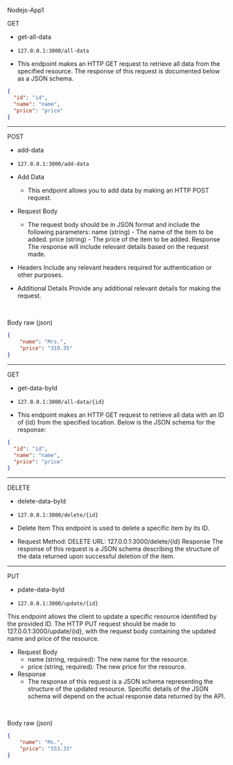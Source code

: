 Nodejs-App1

GET

- get-all-data

- `127.0.0.1:3000/all-data`

- This endpoint makes an HTTP GET request to retrieve all data from the specified resource. The response of this request is documented below as a JSON schema.


```JSON
{
  "id": "id",
  "name": "name",
  "price": "price"
}
```
---
POST

- add-data
- `127.0.0.1:3000/add-data`
- Add Data
  - This endpoint allows you to add data by making an HTTP POST request.

- Request Body
  - The request body should be in JSON format and include the following parameters:
name (string) - The name of the item to be added.
price (string) - The price of the item to be added.
Response
The response will include relevant details based on the request made.

- Headers
Include any relevant headers required for authentication or other purposes.

- Additional Details
Provide any additional relevant details for making the request.

﻿

Body
raw (json)
```json
{
    "name": "Mrs.",
    "price": "319.35"
}
```
---
GET
- get-data-byId

- `127.0.0.1:3000/all-data/{id}`
- This endpoint makes an HTTP GET request to retrieve all data with an ID of {id} from the specified location. Below is the JSON schema for the response:

```JSON
{
  "id": "id",
  "name": "name",
  "price": "price"
}
```
---
DELETE

- delete-data-byId

- `127.0.0.1:3000/delete/{id}`

- Delete Item
This endpoint is used to delete a specific item by its ID.

- Request
Method: DELETE
URL: 127.0.0.1:3000/delete/{id}
Response
The response of this request is a JSON schema describing the structure of the data returned upon successful deletion of the item.

---
PUT

- pdate-data-byId

- `127.0.0.1:3000/update/{id}`

This endpoint allows the client to update a specific resource identified by the provided ID. The HTTP PUT request should be made to 127.0.0.1:3000/update/{id}, with the request body containing the updated name and price of the resource.

- Request Body
  - name (string, required): The new name for the resource.
  - price (string, required): The new price for the resource.
- Response
   - The response of this request is a JSON schema representing the structure of the updated resource. Specific details of the JSON schema will depend on the actual response data returned by the API.

﻿

Body
raw (json)
```json
{
    "name": "Ms.",
    "price": "553.33"
}
```